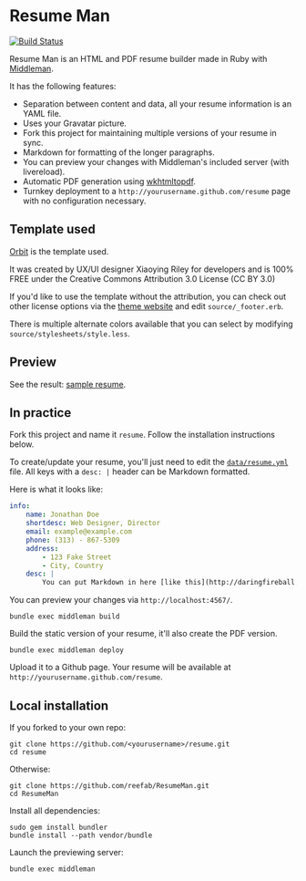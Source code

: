 # Resume Man

[![Build Status](https://travis-ci.org/reefab/ResumeMan.svg?branch=master)](https://travis-ci.org/reefab/ResumeMan)

Resume Man is an HTML and PDF resume builder made in Ruby with [Middleman](http://middlemanapp.com/).

It has the following features:

 * Separation between content and data, all your resume information is an YAML
   file.
 * Uses your Gravatar picture.
 * Fork this project for maintaining multiple versions of your resume in sync.
 * Markdown for formatting of the longer paragraphs.
 * You can preview your changes with Middleman's included server (with
   livereload).
 * Automatic PDF generation using [wkhtmltopdf](http://wkhtmltopdf.org).
 * Turnkey deployment to a `http://yourusername.github.com/resume` page with no configuration necessary. 

## Template used

[Orbit](https://github.com/xriley/Orbit-Theme) is the template used.

It was created by UX/UI designer Xiaoying Riley for developers and is 100% FREE under the Creative Commons Attribution 3.0 License (CC BY 3.0)

If you'd like to use the template without the attribution, you can check out other license options via the [theme website](http://themes.3rdwavemedia.com/website-templates/orbit-free-resume-cv-template-for-developers/) and edit `source/_footer.erb`.

There is multiple alternate colors available that you can select by modifying `source/stylesheets/style.less`.

## Preview

See the result: [sample resume](http://reefab.github.com/ResumeMan/).

## In practice

Fork this project and name it `resume`. 
Follow the installation instructions below.

To create/update your resume, you'll just need to edit the [`data/resume.yml`](https://github.com/reefab/ResumeMan/blob/master/data/resume.yml) file.
All keys with a `desc: |` header can be Markdown formatted.

Here is what it looks like:

```yaml
info:
    name: Jonathan Doe
    shortdesc: Web Designer, Director
    email: example@example.com
    phone: (313) - 867-5309
    address:
        - 123 Fake Street
        - City, Country
    desc: |
        You can put Markdown in here [like this](http://daringfireball.net/projects/markdown/).
```

You can preview your changes via `http://localhost:4567/`.

    bundle exec middleman build

Build the static version of your resume, it'll also create the PDF version.

    bundle exec middleman deploy

Upload it to a Github page. Your resume will be available at `http://yourusername.github.com/resume`.

## Local installation

If you forked to your own repo:

    git clone https://github.com/<yourusername>/resume.git
    cd resume

Otherwise:

    git clone https://github.com/reefab/ResumeMan.git
    cd ResumeMan

Install all dependencies:

    sudo gem install bundler
    bundle install --path vendor/bundle

Launch the previewing server:

    bundle exec middleman
